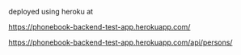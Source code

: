 deployed using heroku at

https://phonebook-backend-test-app.herokuapp.com/

https://phonebook-backend-test-app.herokuapp.com/api/persons/